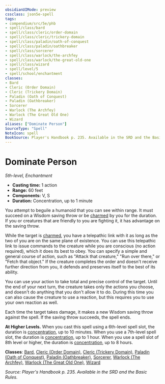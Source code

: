 ```yaml
---
obsidianUIMode: preview
cssclass: json5e-spell
tags:
- compendium/src/5e/phb
- spell/class/bard
- spell/class/cleric/order-domain
- spell/class/cleric/trickery-domain
- spell/class/paladin/oath-of-conquest
- spell/class/paladin/oathbreaker
- spell/class/sorcerer
- spell/class/warlock/the-archfey
- spell/class/warlock/the-great-old-one
- spell/class/wizard
- spell/level/5
- spell/school/enchantment
classes:
- Bard
- Cleric (Order Domain)
- Cleric (Trickery Domain)
- Paladin (Oath of Conquest)
- Paladin (Oathbreaker)
- Sorcerer
- Warlock (The Archfey)
- Warlock (The Great Old One)
- Wizard
aliases: ["Dominate Person"]
SourceType: "Spell"
NoteIcon: spell
BookSource: Player's Handbook p. 235. Available in the SRD and the Basic Rules.
---
```

# Dominate Person
*5th-level, Enchantment*  

- **Casting time:** 1 action
- **Range:** 60 feet
- **Components:** V, S
- **Duration:** Concentration, up to 1 minute

You attempt to beguile a humanoid that you can see within range. It must succeed on a Wisdom saving throw or be [charmed](/2-Mechanics/CLI/rules/conditions.md#charmed) by you for the duration. If you or creatures that are friendly to you are fighting it, it has advantage on the saving throw.

While the target is [charmed](/2-Mechanics/CLI/rules/conditions.md#charmed), you have a telepathic link with it as long as the two of you are on the same plane of existence. You can use this telepathic link to issue commands to the creature while you are conscious (no action required), which it does its best to obey. You can specify a simple and general course of action, such as "Attack that creature," "Run over there," or "Fetch that object." If the creature completes the order and doesn't receive further direction from you, it defends and preserves itself to the best of its ability.

You can use your action to take total and precise control of the target. Until the end of your next turn, the creature takes only the actions you choose, and doesn't do anything that you don't allow it to do. During this time you can also cause the creature to use a reaction, but this requires you to use your own reaction as well.

Each time the target takes damage, it makes a new Wisdom saving throw against the spell. If the saving throw succeeds, the spell ends.

**At Higher Levels.** When you cast this spell using a 6th-level spell slot, the duration is [concentration](/2-Mechanics/CLI/rules/conditions.md#concentration), up to 10 minutes. When you use a 7th-level spell slot, the duration is [concentration](/2-Mechanics/CLI/rules/conditions.md#concentration), up to 1 hour. When you use a spell slot of 8th level or higher, the duration is [concentration](/2-Mechanics/CLI/rules/conditions.md#concentration), up to 8 hours.

**Classes**: [Bard](/2-Mechanics/CLI/classes/bard.md), [Cleric (Order Domain)](/2-Mechanics/CLI/classes/cleric-order-domain-tce.md), [Cleric (Trickery Domain)](/2-Mechanics/CLI/classes/cleric-trickery-domain.md), [Paladin (Oath of Conquest)](/2-Mechanics/CLI/classes/paladin-oath-of-conquest-xge.md), [Paladin (Oathbreaker)](/2-Mechanics/CLI/classes/paladin-oathbreaker.md), [Sorcerer](/2-Mechanics/CLI/classes/sorcerer.md), [Warlock (The Archfey)](/2-Mechanics/CLI/classes/warlock-the-archfey.md), [Warlock (The Great Old One)](/2-Mechanics/CLI/classes/warlock-the-great-old-one.md), [Wizard](/2-Mechanics/CLI/classes/wizard.md)

*Source: Player's Handbook p. 235. Available in the SRD and the Basic Rules.*